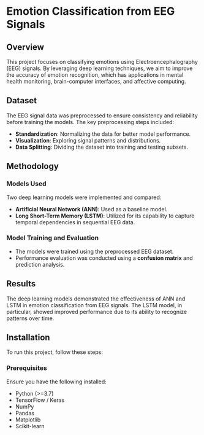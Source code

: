 # Emotion Classification from EEG Signals

## Overview
This project focuses on classifying emotions using Electroencephalography (EEG) signals. By leveraging deep learning techniques, we aim to improve the accuracy of emotion recognition, which has applications in mental health monitoring, brain-computer interfaces, and affective computing.

## Dataset
The EEG signal data was preprocessed to ensure consistency and reliability before training the models. The key preprocessing steps included:
- **Standardization**: Normalizing the data for better model performance.
- **Visualization**: Exploring signal patterns and distributions.
- **Data Splitting**: Dividing the dataset into training and testing subsets.

## Methodology
### Models Used
Two deep learning models were implemented and compared:
- **Artificial Neural Network (ANN)**: Used as a baseline model.
- **Long Short-Term Memory (LSTM)**: Utilized for its capability to capture temporal dependencies in sequential EEG data.

### Model Training and Evaluation
- The models were trained using the preprocessed EEG dataset.
- Performance evaluation was conducted using a **confusion matrix** and prediction analysis.

## Results
The deep learning models demonstrated the effectiveness of ANN and LSTM in emotion classification from EEG signals. The LSTM model, in particular, showed improved performance due to its ability to recognize patterns over time.

## Installation
To run this project, follow these steps:

### Prerequisites
Ensure you have the following installed:
- Python (>=3.7)
- TensorFlow / Keras
- NumPy
- Pandas
- Matplotlib
- Scikit-learn

